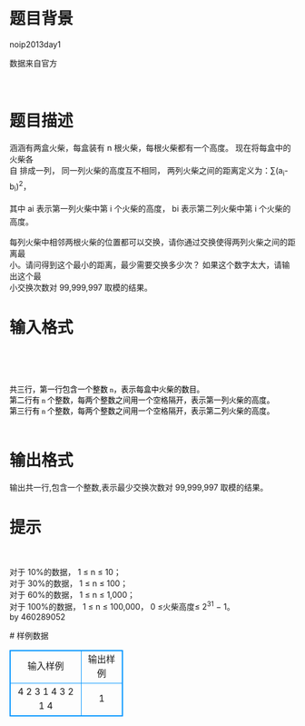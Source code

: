 # 

 
 # 题目背景 
<p>noip2013day1</p>

<p>数据来自官方</p>

<p>&nbsp;</p> 

 
 # 题目描述 
<p>涵涵有两盒火柴，每盒装有&nbsp;n&nbsp;根火柴，每根火柴都有一个高度。&nbsp;现在将每盒中的火柴各<br />
自&nbsp;排成一列，&nbsp;同一列火柴的高度互不相同，&nbsp;两列火柴之间的距离定义为：<span style="line-height: 1.6em;">&sum;</span><span style="line-height: 1.6em;">(a</span><sub style="line-height: 1.6em;">i</sub><span style="line-height: 1.6em;">-b</span><sub style="line-height: 1.6em;">i</sub><span style="line-height: 1.6em;">)</span><sup style="line-height: 1.6em;">2</sup><span style="line-height: 1.6em;">，</span></p>

<p><span style="line-height: 1.6em;">其</span><span style="line-height: 1.6em;">中&nbsp;a</span><span style="line-height: 1.6em;">i&nbsp;</span><span style="line-height: 1.6em;">表示第一列火柴中第&nbsp;i&nbsp;个火柴的高度，&nbsp;b</span><span style="line-height: 1.6em;">i&nbsp;</span><span style="line-height: 1.6em;">表示第二列火柴中第&nbsp;i&nbsp;个火柴的高度。</span></p>

<p>每列火柴中相邻两根火柴的位置都可以交换，请你通过交换使得两列火柴之间的距离最<br />
小。请问得到这个最小的距离，最少需要交换多少次？&nbsp;如果这个数字太大，请输出这个最<br />
小交换次数对&nbsp;99,999,997&nbsp;取模的结果。</p> 

 
 # 输入格式 
<p>&nbsp;</p>

<p>&nbsp;</p>

<p><span style="color: rgb(0, 0, 0); font-family: 宋体; font-size: 10pt;">共三行，第一行包含一个整数&nbsp;n，表示每盒中火柴的数目。<br />
<span style="font-size: 10pt;">第二行有&nbsp;n&nbsp;个整数，每两个整数之间用一个空格隔开，表示第一列火柴的高度。<br />
<span style="font-size: 10pt;">第三行有&nbsp;n&nbsp;个整数，每两个整数之间用一个空格隔开，表示第二列火柴的高度。</span></span></span><br style="line-height: normal; orphans: 2; widows: 2;" />
&nbsp;</p> 

 
 # 输出格式 
<p>输出共一行,包含一个整数,表示最少交换次数对&nbsp;99,999,997&nbsp;取模的结果。</p> 

 
 # 提示 
<p>&nbsp;</p>

<p>对于&nbsp;10%的数据，&nbsp;1&nbsp;&le;&nbsp;n&nbsp;&le;&nbsp;10；<br />
对于&nbsp;30%的数据，&nbsp;1&nbsp;&le;&nbsp;n&nbsp;&le;&nbsp;100；<br />
对于&nbsp;60%的数据，&nbsp;1&nbsp;&le;&nbsp;n&nbsp;&le;&nbsp;1,000；<br />
对于&nbsp;100%的数据，&nbsp;1&nbsp;&le;&nbsp;n&nbsp;&le;&nbsp;100,000，&nbsp;0&nbsp;&le;火柴高度&le;&nbsp;2<sup>31</sup>&nbsp;&minus;&nbsp;1。<br />
by&nbsp;460289052</p> 
# 样例数据
<style>
        table,table tr th, table tr td { border:1px solid #0094ff; }
        table { width: 200px; min-height: 25px; line-height: 25px; text-align: center; border-collapse: collapse;}   
    </style>
<table>
	<tr>
		<td>输入样例</td>
		<td>输出样例</td>
	</tr>
<tr><td>4
2 3 1 4
3 2 1 4
</td><td>1
</td></tr></table>
